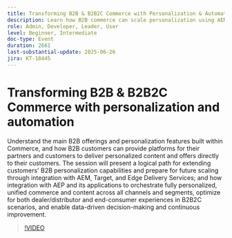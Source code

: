 ```yaml
---
title: Transforming B2B & B2B2C Commerce with Personalization & Automation
description: Learn how B2B commerce can scale personalization using AEM, Target, and AEP to optimize B2B2C experiences and drive data-driven, unified content and offers.
role: Admin, Developer, Leader, User
level: Beginner, Intermediate
doc-type: Event
duration: 2661
last-substantial-update: 2025-06-26
jira: KT-18445
---
```


# Transforming B2B & B2B2C Commerce with personalization and automation

Understand the main B2B offerings and personalization features built within Commerce, and how B2B customers can provide platforms for their partners and customers to deliver personalized content and offers directly to their customers. The session will present a logical path for extending customers' B2B personalization capabilities and prepare for future scaling through integration with AEM, Target, and Edge Delivery Services; and how integration with AEP and its applications to orchestrate fully personalized, unified commerce and content across all channels and segments, optimize for both dealer/distributor and end-consumer experiences in B2B2C scenarios, and enable data-driven decision-making and continuous improvement.

>[!VIDEO](https://video.tv.adobe.com/v/3464441/?learn=on&enablevpops)
